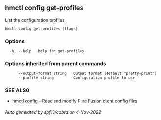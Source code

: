 ## hmctl config get-profiles

List the configuration profiles

```
hmctl config get-profiles [flags]
```

### Options

```
  -h, --help   help for get-profiles
```

### Options inherited from parent commands

```
      --output-format string   Output format (default "pretty-print")
      --profile string         Configuration profile to use
```

### SEE ALSO

* [hmctl config](hmctl_config.md)	 - Read and modify Pure Fusion client config files

###### Auto generated by spf13/cobra on 4-Nov-2022
